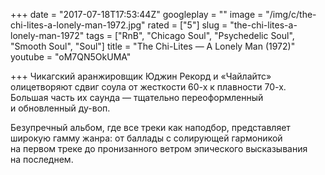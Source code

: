 +++
date = "2017-07-18T17:53:44Z"
googleplay = ""
image = "/img/c/the-chi-lites-a-lonely-man-1972.jpg"
rated = ["5"]
slug = "the-chi-lites-a-lonely-man-1972"
tags = ["RnB", "Chicago Soul", "Psychedelic Soul", "Smooth Soul", "Soul"]
title = "The Chi-Lites — A Lonely Man (1972)"
youtube = "oM7QN5OkUMA"

+++
Чикагский аранжировщик Юджин Рекорд и&nbsp;&laquo;Чайлайтс&raquo; олицетворяют сдвиг соула от&nbsp;жесткости 60-х к&nbsp;плавности 70-х. Большая часть их&nbsp;саунда&nbsp;&mdash; тщательно переоформленный и&nbsp;обновленный ду-воп.

Безупречный альбом, где все треки как наподбор, представляет широкую гамму жанра: от&nbsp;баллады с&nbsp;солирующей гармоникой на&nbsp;первом треке до&nbsp;пронизанного ветром эпического высказывания на&nbsp;последнем.

